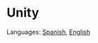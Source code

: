 # Unity

Languages: [Spanish](https://github.com/danielmoreno58/documentation/tree/development/Unity/README.es.md), [English](https://github.com/danielmoreno58/documentation/tree/development/Unity/README.md)